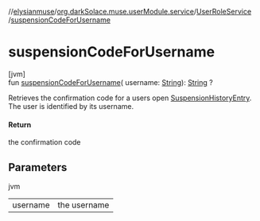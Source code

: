 //[elysianmuse](../../../index.md)/[org.darkSolace.muse.userModule.service](../index.md)/[UserRoleService](index.md)
/[suspensionCodeForUsername](suspension-code-for-username.md)

# suspensionCodeForUsername

[jvm]\
fun [suspensionCodeForUsername](suspension-code-for-username.md)(
username: [String](https://kotlinlang.org/api/latest/jvm/stdlib/kotlin/-string/index.html)): [String](https://kotlinlang.org/api/latest/jvm/stdlib/kotlin/-string/index.html)
?

Retrieves the confirmation code for a users
open [SuspensionHistoryEntry](../../org.darkSolace.muse.userModule.model/-suspension-history-entry/index.md). The user
is identified by its username.

#### Return

the confirmation code

## Parameters

jvm

| | |
|---|---|
| username | the username |
